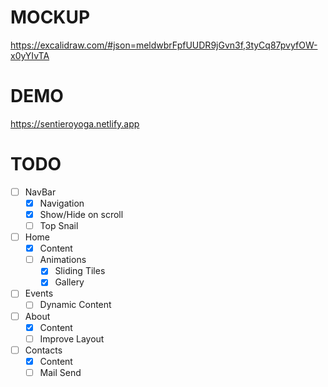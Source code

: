 # MOCKUP
https://excalidraw.com/#json=meldwbrFpfUUDR9jGvn3f,3tyCq87pvyfOW-x0yYIvTA

# DEMO
https://sentieroyoga.netlify.app

# TODO
- [ ] NavBar
  - [x] Navigation
  - [x] Show/Hide on scroll
  - [ ] Top Snail

- [ ] Home
  - [x] Content
  - [ ] Animations
    - [x] Sliding Tiles
    - [x] Gallery
  
- [ ] Events
  - [ ] Dynamic Content

- [ ] About
  - [x] Content
  - [ ] Improve Layout

- [ ] Contacts
  - [x] Content
  - [ ] Mail Send